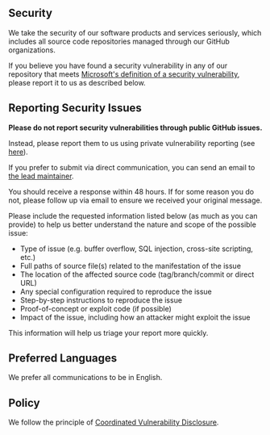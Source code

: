 ## Security

We take the security of our software products and services seriously, which includes all source code repositories managed through our GitHub organizations.

If you believe you have found a security vulnerability in any of our repository that meets [Microsoft's definition of a security vulnerability](https://aka.ms/security.md/definition), please report it to us as described below.

## Reporting Security Issues

**Please do not report security vulnerabilities through public GitHub issues.**

Instead, please report them to us using private vulnerability reporting (see [here](https://docs.github.com/en/code-security/security-advisories/guidance-on-reporting-and-writing-information-about-vulnerabilities/privately-reporting-a-security-vulnerability)).

If you prefer to submit via direct communication, you can send an email to [the lead maintainer](https://mailhide.io/en/e/Wno7k).

You should receive a response within 48 hours. If for some reason you do not, please follow up via email to ensure we received your original message. 

Please include the requested information listed below (as much as you can provide) to help us better understand the nature and scope of the possible issue:

  * Type of issue (e.g. buffer overflow, SQL injection, cross-site scripting, etc.)
  * Full paths of source file(s) related to the manifestation of the issue
  * The location of the affected source code (tag/branch/commit or direct URL)
  * Any special configuration required to reproduce the issue
  * Step-by-step instructions to reproduce the issue
  * Proof-of-concept or exploit code (if possible)
  * Impact of the issue, including how an attacker might exploit the issue

This information will help us triage your report more quickly.

## Preferred Languages

We prefer all communications to be in English.

## Policy

We follow the principle of [Coordinated Vulnerability Disclosure](https://aka.ms/security.md/cvd).
